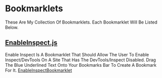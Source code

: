 # Bookmarklets
These Are My Collection Of Bookmarklets.
Each Bookmarklet Will Be Listed Below.
## [EnableInspect.js](https://github.com/DarksGitHub/Bookmarklets/blob/main/EnableInspect.js)
Enable Inspect Is A Bookmarklet That Should Allow The User To Enable Inspect/DevTools On A Site That Has The DevTools/Inspect Disabled. Drag The Blue Underlined Text Onto Your Bookmarks Bar To Create A Bookmark For It. [EnableInspectBookmarklet](javascript:console.log(document.body.contentEditable="true"==document.body.contentEditable?"false":"true");)
